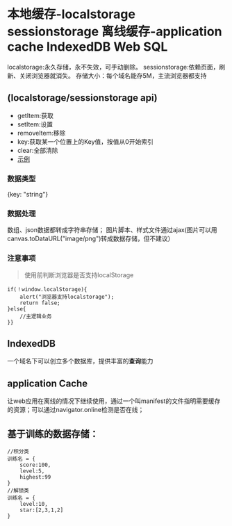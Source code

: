 # 本地缓存-localstorage sessionstorage 离线缓存-application cache IndexedDB Web SQL

localstorage:永久存储，永不失效，可手动删除。
sessionstorage:依赖页面，刷新、关闭浏览器就消失。
存储大小：每个域名能存5M，主流浏览器都支持

## (localstorage/sessionstorage api)
* getItem:获取
* setItem:设置
* removeItem:移除
* key:获取某一个位置上的Key值，按值从0开始索引
* clear:全部清除
* [示例](/index.html)

### 数据类型
{key: "string"}
### 数据处理
数组、json数据都转成字符串存储；
图片脚本、样式文件通过ajax(图片可以用canvas.toDataURL("image/png")转成数据存储，但不建议）
### 注意事项
> 使用前判断浏览器是否支持localStorage
``` 
if(！window.localStorage){
    alert("浏览器支持localstorage");
    return false;
}else{
    //主逻辑业务
}}
```

## IndexedDB
一个域名下可以创立多个数据库，提供丰富的**查询**能力
## application Cache
让web应用在离线的情况下继续使用，通过一个叫manifest的文件指明需要缓存的资源；可以通过navigator.online检测是否在线；


## 基于训练的数据存储：
```
//积分类
训练名 = {
    score:100,
    level:5,
    highest:99
}
//解锁类
训练名 = {
    level:10,
    star:[2,3,1,2]
}
```

